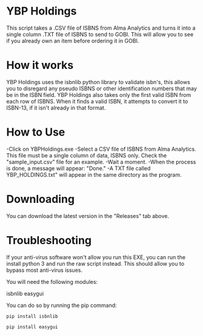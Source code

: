 # YBP Holdings
This script takes a .CSV file of ISBNS from Alma Analytics and turns it into a single column .TXT file of ISBNS to send to GOBI.
This will allow you to see if you already own an item before ordering it in GOBI.

# How it works
YBP Holdings uses the isbnlib python library to validate isbn's, this allows you to disregard any pseudo ISBNS or other identification numbers that may be in the ISBN field.
YBP Holdings also takes only the first valid ISBN from each row of ISBNS.
When it finds a valid ISBN, it attempts to convert it to ISBN-13, if it isn't already in that format.

# How to Use
-Click on YBPHoldings.exe
-Select a CSV file of ISBNS from Alma Analytics. This file must be a single column of data, ISBNS only. Check the "sample_input.csv" file for an example.
-Wait a moment.
-When the process is done, a message will appear: "Done."
-A TXT file called YBP_HOLDINGS.txt" will appear in the same directory as the program.

# Downloading
You can download the latest version in the "Releases" tab above.

# Troubleshooting
If your anti-virus software won't allow you run this EXE, you can run the install python 3 and run the raw script instead.
This should allow you to bypass most anti-virus issues.

You will need the following modules:

isbnlib
easygui

You can do so by running the pip command:

`pip install isbnlib`

`pip install easygui`